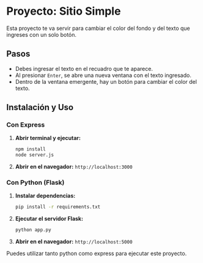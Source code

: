 # Proyecto: Sitio Simple

Esta proyecto te va servir para cambiar el color del fondo y del texto que ingreses con un solo botón.

## Pasos  
- Debes ingresar el texto en el recuadro que te aparece.
- Al presionar `Enter`, se abre una nueva ventana con el texto ingresado.
- Dentro de la ventana emergente, hay un botón para cambiar el color del texto.

## Instalación y Uso
### Con Express
1. **Abrir terminal y ejecutar:**
   ```sh
   npm install
   node server.js
   ```
2. **Abrir en el navegador:** `http://localhost:3000`

### Con Python (Flask)
1. **Instalar dependencias:**
   ```sh
   pip install -r requirements.txt
   ```
2. **Ejecutar el servidor Flask:**
   ```sh
   python app.py
   ```
3. **Abrir en el navegador:** `http://localhost:5000`

Puedes utilizar tanto python como express para ejecutar este proyecto.
